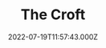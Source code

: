---
date: 2022-07-19T11:57:43.000Z
title: The Croft
latitude: 52.04157276219209
longitude: 0.725460984247657
category: checkin
---